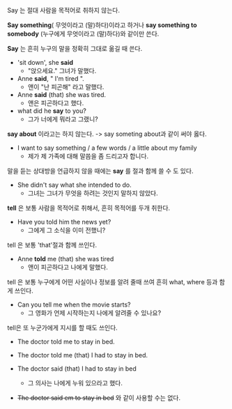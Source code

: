 Say 는 절대 사람을 목적어로 취하지 않는다.

**Say something**( 무엇이라고 (말)하다)이라고 하거나 **say something to somebody** (누구에게 무엇이라고 (말)하다)와 같이만 쓴다.

**Say** 는 흔히 누구의 말을 정확히 그대로 옮길 때 쓴다.
- 'sit down', she **said**
	- "앉으세요." 그녀가 말했다.
- Anne **said**, " I'm tired ".
	- 앤이 "난 피곤해" 라고 말했다.
- Anne **said** (that) she was tired.
	- 앤은 피곤하다고 했다.
- what did he **say** to you?
	- 그가 너에게 뭐라고 그랬니?

**say about** 이라고는 하지 않는다.
-> say someting about과 같이 써야 옳다.
- I want to say something / a few words / a little about my family
	- 제가 제 가족에 대해 말씀을 좀 드리고자 합니다.

말을 듣는 상대방을 언급하지 않을 때에는 **say** 를 절과 함께 쓸 수 도 있다.
- She didn't say what she intended to do.
	- 그녀는 그녀가 무엇을 하려는 것인지 말하지 않았다.


**tell** 은 보통 사람을 목적어로 취해서, 흔히 목적어를 두개 취한다.
- Have you told him the news yet?
	- 그에게 그 소식을 이미 전했니?

tell 은 보통 'that'절과 함께 쓰인다.
- Anne **told** me (that) she was tired
	- 앤이 피곤하다고 나에게 말했다.

tell 은 보통 누구에게 어떤 사실이나 정보를 알려 줄때 쓰여 흔히 what, where 등과 함게 쓰인다.
- Can you tell me when the movie starts?
	- 그 영화가 언제 시작하는지 나에게 알려줄 수 있나요?

tell은 또 누군가에게 지시를 할 때도 쓰인다.
- The doctor told me to stay in bed.
- The doctor told me (that) I had to stay in bed.
- The doctor said (that) I had to stay in bed
	- 그 의사는 나에게 누워 있으라고 했다.

- ~~The doctor said em to stay in bed~~ 와 같이 사용할 수는 없다.





